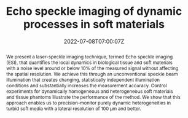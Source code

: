 ---
title: "Echo speckle imaging of dynamic processes in soft materials"
authors:
- Shu Zhang
- Jörn Peuser
- Chi Zhang
- Fréderic Cardinaux
- Pavel Zakharov
- Sergey E. Skipetrov
- admin
- Frank Scheffold

#author_notes:
#- "author1 note"
#- "author2 note"
date: "2022-07-08T07:00:07Z"
doi: "10.1364/oe.459708"

# Schedule page publish date (NOT publication's date).
publishDate: "2024-04-15T00:00:00Z"

# Publication type.
# Legend: 0 = Uncategorized; 1 = Conference paper; 2 = Journal article;
# 3 = Preprint / Working Paper; 4 = Report; 5 = Book; 6 = Book section;
# 7 = Thesis; 8 = Patent
publication_types: ["article-journal"]

# Publication name and optional abbreviated publication name.
publication: "*Optics Express* **30**, 30991-31001"
publication_short: "*Opt. Express* **30**, 30991-31001"

abstract: "We present a laser-speckle imaging technique, termed Echo speckle imaging (ESI), that quantifies the local dynamics in biological tissue and soft materials with a noise level around or below 10% of the measured signal without affecting the spatial resolution. We achieve this through an unconventional speckle beam illumination that creates changing, statistically independent illumination conditions and substantially increases the measurement accuracy. Control experiments for dynamically homogeneous and heterogeneous soft materials and tissue phantoms illustrate the performance of the method. We show that this approach enables us to precision-monitor purely dynamic heterogeneities in turbid soft media with a lateral resolution of 100 µm and better."

# Summary. An optional shortened abstract.
summary:

tags:
#- tag1
#- tag2
featured: false

links:
#- name: Link
#  url: "link..."
#url_pdf: ''
#url_code: ''
#url_dataset: ''
#url_poster: ''
#url_project: ''
#url_slides: ''
#url_source: ''
#url_video: ''

# Featured image
# To use, add an image named `featured.jpg/png` to your page's folder. 
image:
  caption: "Image credit: [Optica](https://opg.optica.org/getimagev2.cfm?img=nAjaLAxQ0w1OWbAJM%2BnRsMiihPau5GdSEGoPXeQHCO0%3D&size=full&uri=oe-30-17-30991-g001)"
  focal_point: ""
  preview_only: false

# Associated Projects (optional).
#   Associate this publication with one or more of your projects.
#   Simply enter your project's folder or file name without extension.
#   E.g. `internal-project` references `content/project/internal-project/index.md`.
#   Otherwise, set `projects: []`.
projects: []

# Slides (optional).
#   Associate this publication with Markdown slides.
#   Simply enter your slide deck's filename without extension.
#   E.g. `slides: "example"` references `content/slides/example/index.md`.
#   Otherwise, set `slides: ""`.
slides:

# Comments (optional).
#   Enable comments in the page.
commentable: false
---